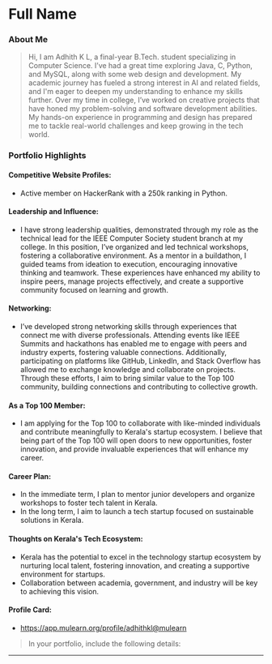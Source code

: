 # Full Name 

### About Me

> Hi, I am Adhith K L, a final-year B.Tech. student specializing in Computer Science. I’ve had a great time exploring Java, C, Python, and MySQL, along with some web design and development. My academic journey has fueled a strong interest in AI and related fields, and I'm eager to deepen my understanding to enhance my skills further. Over my time in college, I’ve worked on creative projects that have honed my problem-solving and software development abilities. My hands-on experience in programming and design has prepared me to tackle real-world challenges and keep growing in the tech world.


### Portfolio Highlights



#### Competitive Website Profiles:

- Active member on HackerRank with a 250k ranking in Python.

#### Leadership and Influence:

- I have strong leadership qualities, demonstrated through my role as the technical lead for the IEEE Computer Society student branch at my college. In this position, I’ve organized and led technical workshops, fostering a collaborative environment. As a mentor in a buildathon, I guided teams from ideation to execution, encouraging innovative thinking and teamwork. These experiences have enhanced my ability to inspire peers, manage projects effectively, and create a supportive community focused on learning and growth.

#### Networking:

- I’ve developed strong networking skills through experiences that connect me with diverse professionals. Attending events like IEEE Summits and hackathons has enabled me to engage with peers and industry experts, fostering valuable connections. Additionally, participating on platforms like GitHub, LinkedIn, and Stack Overflow has allowed me to exchange knowledge and collaborate on projects. Through these efforts, I aim to bring similar value to the Top 100 community, building connections and contributing to collective growth.

#### As a Top 100 Member:

- I am applying for the Top 100 to collaborate with like-minded individuals and contribute meaningfully to Kerala's startup ecosystem. I believe that being part of the Top 100 will open doors to new opportunities, foster innovation, and provide invaluable experiences that will enhance my career. 

#### Career Plan:

- In the immediate term, I plan to mentor junior developers and organize workshops to foster tech talent in Kerala.
- In the long term, I aim to launch a tech startup focused on sustainable solutions in Kerala.

#### Thoughts on Kerala's Tech Ecosystem:

- Kerala has the potential to excel in the technology startup ecosystem by nurturing local talent, fostering innovation, and creating a supportive environment for startups.
- Collaboration between academia, government, and industry will be key to achieving this vision.

#### Profile Card:

- https://app.mulearn.org/profile/adhithkl@mulearn

> In your portfolio, include the following details:

---
